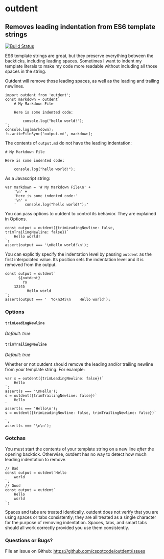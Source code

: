 # outdent

## Removes leading indentation from ES6 template strings

[![Build Status](https://travis-ci.org/Florob/RustyXML.svg?branch=master)](https://travis-ci.org/Florob/RustyXML)

ES6 template strings are great, but they preserve everything between the backticks, including leading spaces.
Sometimes I want to indent my template literals to make my code more readable without including all those spaces in the
string.

Outdent will remove those leading spaces, as well as the leading and trailing newlines.

    import outdent from 'outdent';
    const markdown = outdent`
        # My Markdown File

        Here is some indented code:

            console.log("hello world!");
    `;
    console.log(markdown);
    fs.writeFileSync('output.md', markdown);

The contents of `output.md` do not have the leading indentation:

    # My Markdown File

    Here is some indented code:

        console.log("hello world!");

As a Javascript string:

    var markdown = '# My Markdown File\n' +
        '\n' +
        'Here is some indented code:'
        '\n' +
        '    console.log("hello world!");'

You can pass options to outdent to control its behavior.  They are explained in [Options](#Options).

    const output = outdent({trimLeadingNewline: false, trimTrailingNewline: false})`
        Hello world!
    `;
    assert(output === '\nHello world!\n');
    
You can explicitly specify the indentation level by passing `outdent` as the first interpolated value.  Its position
sets the indentation level and it is removed from the output.

    const output = outdent`
          ${outdent}
            Yo
        12345
              Hello world
    `;
    assert(output === '  Yo\n345\n    Hello world');

### Options

#### `trimLeadingNewline`
*Default: true*

#### `trimTrailingNewline`
*Default: true*

Whether or not outdent should remove the leading and/or trailing newline from your template string.  For example:

    var s = outdent({trimLeadingNewline: false})`
        Hello
    `;
    assert(s === '\nHello');
    s = outdent({trimTrailingNewline: false})`
        Hello
    `
    assert(s === 'Hello\n');
    s = outdent({trimLeadingNewline: false, trimTrailingNewline: false})`
        
    `;
    assert(s === '\n\n');

<!--
#### `pass`

Returns an arguments array that can be passed to another tagging function, instead of returning a string.

For example, say you want to use outdent with the following code:

    function query(barVal) {
        return prepareSql`
    SELECT * from foo where bar = ${barVal}
        `;
    }

`prepareSql` is expecting to receive a strings array and all interpolated values so that it can create a safe SQL
query.  To add outdent into the mix, we
must set `pass: true` and splat the result into `prepareSql`.

    var odRaw = outdent({pass: true});
    function query(barVal) {
        return prepareSql(...odRaw`
            SELECT * from foo where bar = ${barVal}
        `);
    }

*This is a contrived example because SQL servers don't care about indentation.  But perhaps the result is
being logged and looks better without indentation?  Perhaps you're doing something totally different with tagged
template strings? Regardless, the `pass` option is here in case you need it. :-)*

-->

### Gotchas

You must start the contents of your template string on a new line *after* the opening backtick.  Otherwise, outdent
has no way to detect how much leading indentation to remove.

    // Bad
    const output = outdent`Hello
        world
    `;
    // Good
    const output = outdent`
        Hello
        world
    `;

Spaces and tabs are treated identically.  outdent does not verify that you are using spaces or tabs consistently; they
are all treated as a single character for the purpose of removing indentation.  Spaces, tabs, and smart tabs should
all work correctly provided you use them consistently.

<!--
### TODOs

[ ] Support tabs and/or smart tabs (verify they're being used correctly?  Throw an error if not?)
-->

### Questions or Bugs?

File an issue on Github: https://github.com/cspotcode/outdent/issues
